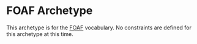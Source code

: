 # FOAF Archetype

This archetype is for the [FOAF](http://xmlns.com/foaf/spec/) vocabulary. No constraints
are defined for this archetype at this time.